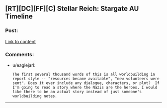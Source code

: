 ## [RT][DC][FF][C] Stellar Reich: Stargate AU Timeline

### Post:

[Link to content]()

### Comments:

- u/eaglejarl:
  ```
  The first several thousand words of this is all worldbuilding in report style -- "resources became available", "new volunteers were sent". Does it ever include any dialogue, characters, or plot?  If I'm going to read a story where the Nazis are the heroes, I would like there to be an actual story instead of just someone's worldbuilding notes.
  ```

---


